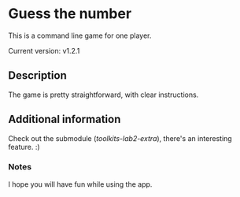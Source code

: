 # Guess the number

This is a command line game for one player.

Current version: v1.2.1

## Description
The game is pretty straightforward, with clear instructions.

## Additional information
Check out the submodule (*toolkits-lab2-extra*), there's an interesting feature. :)

### Notes
I hope you will have fun while using the app.